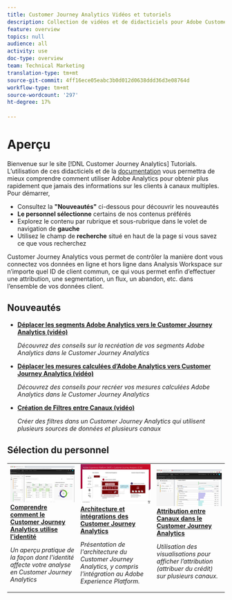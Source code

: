```yaml
---
title: Customer Journey Analytics Vidéos et tutoriels
description: Collection de vidéos et de didacticiels pour Adobe Customer Journey Analytics.
feature: overview
topics: null
audience: all
activity: use
doc-type: overview
team: Technical Marketing
translation-type: tm+mt
source-git-commit: 4ff16ece05eabc3b0d012d0638ddd36d3e08764d
workflow-type: tm+mt
source-wordcount: '297'
ht-degree: 17%

---
```



# Aperçu

Bienvenue sur le site [!DNL Customer Journey Analytics] Tutorials.  L’utilisation de ces didacticiels et de la [documentation](https://docs.adobe.com/content/help/fr-FR/analytics-platform/using/cja-landing.html) vous permettra de mieux comprendre comment utiliser Adobe Analytics pour obtenir plus rapidement que jamais des informations sur les clients à canaux multiples.  Pour démarrer,

* Consultez la **&quot;Nouveautés&quot;** ci-dessous pour découvrir les nouveautés
* **Le personnel sélectionne** certains de nos contenus préférés
* Explorez le contenu par rubrique et sous-rubrique dans le volet de navigation de **gauche**
* Utilisez le champ de **recherche** situé en haut de la page si vous savez ce que vous recherchez

Customer Journey Analytics vous permet de contrôler la manière dont vous connectez vos données en ligne et hors ligne dans Analysis Workspace sur n’importe quel ID de client commun, ce qui vous permet enfin d’effectuer une attribution, une segmentation, un flux, un abandon, etc. dans l’ensemble de vos données client.

## Nouveautés

* **[Déplacer les segments Adobe Analytics vers le Customer Journey Analytics (vidéo)](/help/moving-adobe-analytics-segments-to-customer-journey-analytics.md)**

   *Découvrez des conseils sur la recréation de vos segments Adobe Analytics dans le Customer Journey Analytics*

* **[Déplacer les mesures calculées d’Adobe Analytics vers Customer Journey Analytics (vidéo)](/help/moving-your-calculated-metrics-from-adobe-analytics-to-customer-journey-analytics.md)**

   *Découvrez des conseils pour recréer vos mesures calculées Adobe Analytics dans le Customer Journey Analytics*

* **[Création de Filtres entre Canaux (vidéo)](/help/creating-cross-channel-filters-in-customer-journey-analytics.md)**

   *Créer des filtres dans un Customer Journey Analytics qui utilisent plusieurs sources de données et plusieurs canaux*

## Sélection du personnel

<table>
<tr>
  <td>
    <a href="/help/understanding-how-customer-journey-analytics-uses-identity.md">
      <img alt="Comprendre comment la CJA utilise l’identité" src="assets/30750.jpg" />
    </a>
    <div>
      <a href="/help/understanding-how-customer-journey-analytics-uses-identity.md">
    <strong>Comprendre comment le Customer Journey Analytics utilise l'identité</strong>
    </a>
    </div>
    <p>
    <em>Un aperçu pratique de la façon dont l'identité affecte votre analyse en Customer Journey Analytics</em>
    <p>
  </td>
   <td>
    <a href="/help/architecture-and-integrations-of-cja.md">
      <img alt="Architecture et intégrations des Customer Journey Analytics" src="assets/32483.jpg" />
    </a>
    <div>
      <a href="/help/architecture-and-integrations-of-cja.md">
    <strong>Architecture et intégrations des Customer Journey Analytics</strong>
    </a>
    </div>
    <p>
    <em>Présentation de l'architecture du Customer Journey Analytics, y compris l'intégration au Adobe Experience Platform.</em>
    <p>
  </td>
  <td>
    <a href="/help/cross-channel-attribution-in-customer-journey-analytics.md">
      <img alt="Attribution entre Canaux dans le Customer Journey Analytics" src="assets/31772.jpg" />
    </a>
    <div>
      <a href="/help/cross-channel-attribution-in-customer-journey-analytics.md">
    <strong>Attribution entre Canaux dans le Customer Journey Analytics</strong>
    </a>
    </div>
    <p>
    <em>Utilisation des visualisations pour afficher l’attribution (attribuer du crédit) sur plusieurs canaux.</em>
    <p>
  </td>
</tr>
</table>

